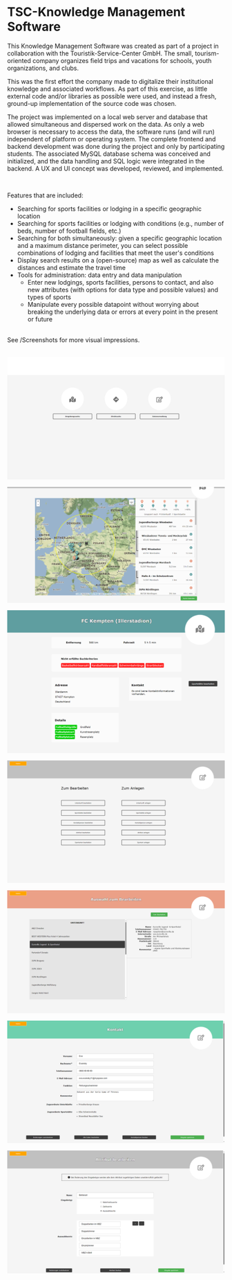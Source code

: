 # TSC-Knowledge Management Software

This Knowledge Management Software was created as part of a project in collaboration with the Touristik-Service-Center GmbH. The small, tourism-oriented company organizes field trips and vacations for schools, youth organizations, and clubs.

This was the first effort the company made to digitalize their institutional knowledge and associated workflows. As part of this exercise, as little external code and/or libraries as possible were used, and instead a fresh, ground-up implementation of the source code was chosen.

The project was implemented on a local web server and database that allowed simultaneous and dispersed work on the data. As only a web browser is necessary to access the data, the software runs (and will run) independent of platform or operating system. The complete frontend and backend development was done during the project and only by participating students. The associated MySQL database schema was conceived and initialized, and the data handling and SQL logic were integrated in the backend. A UX and UI concept was developed, reviewed, and implemented.

<br/>

Features that are included:
- Searching for sports facilities or lodging in a specific geographic location
- Searching for sports facilities or lodging with conditions (e.g., number of beds, number of football fields, etc.)
- Searching for both simultaneously: given a specific geographic location and a maximum distance perimeter, you can select possible combinations of lodging and facilities that meet the user's conditions
- Display search results on a (open-source) map as well as calculate the distances and estimate the travel time
- Tools for administration: data entry and data manipulation
    - Enter new lodgings, sports facilities, persons to contact, and also new attributes (with options for data type and possible values) and types of sports
    - Manipulate every possible datapoint without worrying about breaking the underlying data or errors at every point in the present or future

<br/>
See /Screenshots for more visual impressions.
<br/>
<br/>


![pipeline](Screenshots/1.png)
<br/>

![pipeline](Screenshots/5.png)
<br/>

![pipeline](Screenshots/4.png)
<br/>

![pipeline](Screenshots/8.png)
<br/>

![pipeline](Screenshots/9.png)
<br/>

![pipeline](Screenshots/13.png)
<br/>

![pipeline](Screenshots/15.png)
<br/>
